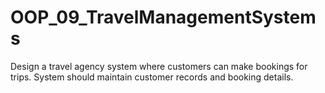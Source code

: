 # OOP_09_TravelManagementSystems
Design a travel agency system where customers can make bookings for trips. System should maintain customer records and booking details.
